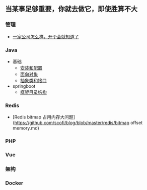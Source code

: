 ## 当某事足够重要，你就去做它，即使胜算不大

### 管理
* [一家公司怎么样，开个会就知道了](https://github.com/scofi/blog/blob/master/manage/%E5%BC%80%E4%BC%9A.md)
### Java
* 基础
    * [安装和配置](https://github.com/scofi/blog/blob/2b157a1cf2b885cf86072329dc0a99362a99ce8f/java/install.md)
    * [面向对象](https://github.com/scofi/blog/blob/master/java/object.md)
    * [抽象类和接口](https://github.com/scofi/blog/blob/master/java/abstract_interface.md)
* springboot
    * [框架目录结构](https://github.com/scofi/blog/blob/master/java/springboot/catalogue_structure.md)

### Redis
* [Redis bitmap 占用内存大问题](https://github.com/scofi/blog/blob/master/redis/bitmap offset memory.md)

### PHP
### Vue
### 架构
### Docker